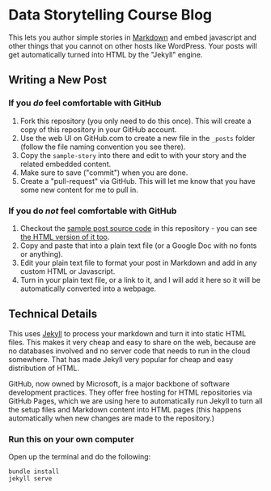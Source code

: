 Data Storytelling Course Blog
=============================

This lets you author simple stories in [Markdown](https://daringfireball.net/projects/markdown/syntax) and embed javascript and
other things that you cannot on other hosts like WordPress. Your posts will get automatically turned into HTML by the "Jekyll" engine.

## Writing a New Post

### If you *do* feel comfortable with GitHub

1. Fork this repository (you only need to do this once). This will create a copy of this repository in your GitHub account.
2. Use the web UI on GitHub.com to create a new file in the `_posts` folder (follow the file naming convention you see there).
3. Copy the `sample-story` into there and edit to with your story and the related embedded content.
4. Make sure to save ("commit") when you are done.
5. Create a "pull-request" via GitHub. This will let me know that you have some new content for me to pull in.

### If you do *not* feel comfortable with GitHub

1. Checkout the [sample post source code](_posts/2021-03-11-sample-story.markdown) in this repository - you can see [the HTML version of it too](http://jrnl3700.dataculturegroup.org/2021/03/01/sample-story.html).
2. Copy and paste that into a plain text file (or a Google Doc with no fonts or anything).
3. Edit your plain text file to format your post in Markdown and add in any custom HTML or Javascript.
4. Turn in your plain text file, or a link to it, and I will add it here so it will be automatically converted into a webpage.

## Technical Details

This uses [Jekyll](https://jekyllrb.com) to process your markdown and turn it into static HTML files. This makes it very cheap and easy to share on the web, because are no databases involved and no server code that needs to run in the cloud somewhere. That has made Jekyll very popular for cheap and easy distribution of HTML.

GitHub, now owned by Microsoft, is a major backbone of software development practices. They offer free hosting for HTML repositories via GitHub Pages, which we are using here to automatically run Jekyll to turn all the setup files and Markdown content into HTML pages (this happens automatically when new changes are made to the repository.)

### Run this on your own computer

Open up the terminal and do the following:

```
bundle install
jekyll serve
```
